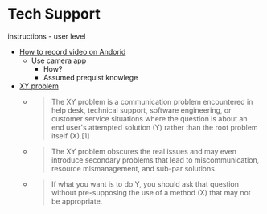Tech Support
============

instructions - user level

* [How to record video on Andorid](https://www.dummies.com/consumer-electronics/smartphones/droid/how-to-record-video-with-an-android-phone/)
    * Use camera app
        * How?
        * Assumed prequist knowlege
* [XY problem](https://en.wikipedia.org/wiki/XY_problem)
    * > The XY problem is a communication problem encountered in help desk, technical support, software engineering, or customer service situations where the question is about an end user's attempted solution (Y) rather than the root problem itself (X).[1] 
    * > The XY problem obscures the real issues and may even introduce secondary problems that lead to miscommunication, resource mismanagement, and sub-par solutions.
    * > If what you want is to do Y, you should ask that question without pre-supposing the use of a method (X) that may not be appropriate.
